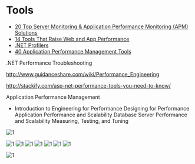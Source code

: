 


# Tools
* [20 Top Server Monitoring & Application Performance Monitoring (APM) Solutions](https://haydenjames.io/20-top-server-monitoring-application-performance-monitoring-apm-solutions/)
* [14 Tools That Raise Web and App Performance](https://devops.com/2016/04/12/14-tools-raise-web-app-performance/)
* [.NET Profilers](https://dzone.com/articles/5-good-and-useful-net)
* [40 Application Performance Management Tools](https://blog.profitbricks.com/application-performance-management-tools/)


.NET Performance Troubleshooting



http://www.guidanceshare.com/wiki/Performance_Engineering

http://stackify.com/asp-net-performance-tools-you-need-to-know/


Application Performance Management


 - Introduction to Engineering for
   Performance Designing for Performance
   Application Performance and
   Scalability Database Server
   Performance and Scalability
   Measuring, Testing, and Tuning

![1](https://upload.wikimedia.org/wikipedia/en/thumb/6/6a/APM_Conceptual_Framework.jpg/500px-APM_Conceptual_Framework.jpg)


![1](http://www.itconductor.com/hubfs/ITC-Website/10-Ways/ITC-10-Ways-to-Smart-Automation.png)
![1](https://encrypted-tbn2.gstatic.com/images?q=tbn:ANd9GcRmOuwKBrdQPiwi7pUoBqPumSSu0R99ZtapzQuBkAlmM29xZ19Q)
![1](http://www.wipro.com/services/wp-content/uploads/sites/6/2014/12/hpa-image.jpg)
![1](http://www.techmahindra.com/_layouts/1033/images/TechMahindra/services/apm.jpg)
![1](http://coldcreeksolutions.com/wp-content/uploads/2015/04/APM-new-50.png)
![1](http://apmdigest.com/sites/default/files/Dragich%202013-11-2.jpg)
![1](http://www.applicationperformancemanagement.org/wp-content/uploads/2012/10/Program-Performance-Monitoring-System.jpg)


![1](https://i-msdn.sec.s-msft.com/dynimg/IC7499.gif)
